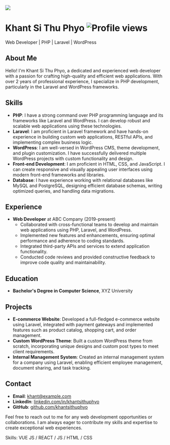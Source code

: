 ![]([https://arturssmirnovs.github.io/github-profile-readme-generator/images/banner.png](https://github.com/Khant-Nyar/Khant-Nyar/blob/main/resources/img/AHatInSuBWSQ_1580_395.png?raw=true))

# Khant Si Thu Phyo ![Profile views](https://gpvc.arturio.dev/Khant-Nyar)  
Web Developer | PHP | Laravel | WordPress

## About Me
Hello! I'm Khant Si Thu Phyo, a dedicated and experienced web developer with a passion for crafting high-quality and efficient web applications. With over 2 years of professional experience, I specialize in PHP development, particularly in the Laravel and WordPress frameworks.

## Skills
- **PHP**: I have a strong command over PHP programming language and its frameworks like Laravel and WordPress. I can develop robust and scalable web applications using these technologies.
- **Laravel**: I am proficient in Laravel framework and have hands-on experience in building custom web applications, RESTful APIs, and implementing complex business logic.
- **WordPress**: I am well-versed in WordPress CMS, theme development, and plugin customization. I have successfully delivered multiple WordPress projects with custom functionality and design.
- **Front-end Development**: I am proficient in HTML, CSS, and JavaScript. I can create responsive and visually appealing user interfaces using modern front-end frameworks and libraries.
- **Database**: I have experience working with relational databases like MySQL and PostgreSQL, designing efficient database schemas, writing optimized queries, and handling data migrations.

## Experience
- **Web Developer** at ABC Company (2019-present)
  - Collaborated with cross-functional teams to develop and maintain web applications using PHP, Laravel, and WordPress.
  - Implemented new features and enhancements, ensuring optimal performance and adherence to coding standards.
  - Integrated third-party APIs and services to extend application functionality.
  - Conducted code reviews and provided constructive feedback to improve code quality and maintainability.

## Education
- **Bachelor's Degree in Computer Science**, XYZ University

## Projects
- **E-commerce Website**: Developed a full-fledged e-commerce website using Laravel, integrated with payment gateways and implemented features such as product catalog, shopping cart, and order management.
- **Custom WordPress Theme**: Built a custom WordPress theme from scratch, incorporating unique designs and custom post types to meet client requirements.
- **Internal Management System**: Created an internal management system for a company using Laravel, enabling efficient employee management, document sharing, and task tracking.

## Contact
- **Email**: khant@example.com
- **LinkedIn**: [linkedin.com/in/khantsithuphyo](https://linkedin.com/in/khantsithuphyo)
- **GitHub**: [github.com/khantsithuphyo](https://github.com/khantsithuphyo)

Feel free to reach out to me for any web development opportunities or collaborations. I am always eager to contribute my skills and expertise to create exceptional web experiences.

Skills: VUE JS / REACT / JS / HTML / CSS




